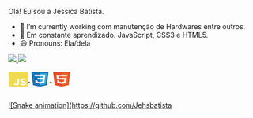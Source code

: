 Olá! Eu sou a Jéssica Batista.
- 🔭 I’m currently working  com manutenção de  Hardwares entre outros.
- 🌱  Em constante aprendizado. JavaScript, CSS3 e HTML5.
- 😄 Pronouns: Ela/dela

 <div>
  <a href="https://github.com/Jehsbatista">
  <img height="180em" src="https://github-readme-stats.vercel.app/api?username=Jehsbatista&show_icons=true&theme=onedark&include_all_commits=true&count_private=true"/>
  <img height="180em" src="https://github-readme-stats.vercel.app/api/top-langs/?username=Jehsbatista&layout=compact&langs_count=7&theme=onedark"/>
   
</div>
 <div style="display: inline_block"><br>
 <img align="center" alt="Jehs-Js" height="30" width="40" src="https://raw.githubusercontent.com/devicons/devicon/master/icons/javascript/javascript-plain.svg">
 <img align="center" alt="Jehs-CSS" height="30" width="40" src="https://raw.githubusercontent.com/devicons/devicon/master/icons/css3/css3-original.svg">
 <img align="center" alt="Jehs-HTML" height="30" width="40" src="https://raw.githubusercontent.com/devicons/devicon/master/icons/html5/html5-original.svg">
 
 </div>
 
 ##
 
 <div>
  ![Snake animation](https://github.com/Jehsbatista
  
  
 </div>
 
 
 
